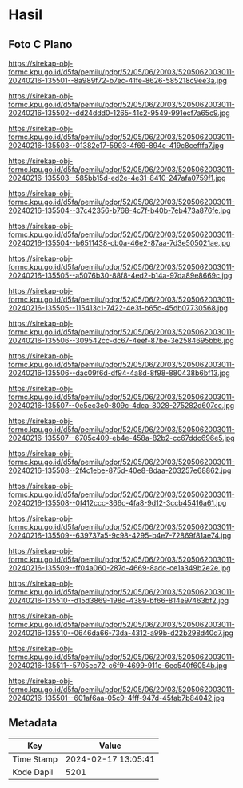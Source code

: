 # Hasil

## Foto C Plano

https://sirekap-obj-formc.kpu.go.id/d5fa/pemilu/pdpr/52/05/06/20/03/5205062003011-20240216-135501--8a989f72-b7ec-41fe-8626-585218c9ee3a.jpg

https://sirekap-obj-formc.kpu.go.id/d5fa/pemilu/pdpr/52/05/06/20/03/5205062003011-20240216-135502--dd24ddd0-1265-41c2-9549-991ecf7a65c9.jpg

https://sirekap-obj-formc.kpu.go.id/d5fa/pemilu/pdpr/52/05/06/20/03/5205062003011-20240216-135503--01382e17-5993-4f69-894c-419c8cefffa7.jpg

https://sirekap-obj-formc.kpu.go.id/d5fa/pemilu/pdpr/52/05/06/20/03/5205062003011-20240216-135503--585bb15d-ed2e-4e31-8410-247afa0759f1.jpg

https://sirekap-obj-formc.kpu.go.id/d5fa/pemilu/pdpr/52/05/06/20/03/5205062003011-20240216-135504--37c42356-b768-4c7f-b40b-7eb473a876fe.jpg

https://sirekap-obj-formc.kpu.go.id/d5fa/pemilu/pdpr/52/05/06/20/03/5205062003011-20240216-135504--b6511438-cb0a-46e2-87aa-7d3e505021ae.jpg

https://sirekap-obj-formc.kpu.go.id/d5fa/pemilu/pdpr/52/05/06/20/03/5205062003011-20240216-135505--a5076b30-88f8-4ed2-b14a-97da89e8669c.jpg

https://sirekap-obj-formc.kpu.go.id/d5fa/pemilu/pdpr/52/05/06/20/03/5205062003011-20240216-135505--115413c1-7422-4e3f-b65c-45db07730568.jpg

https://sirekap-obj-formc.kpu.go.id/d5fa/pemilu/pdpr/52/05/06/20/03/5205062003011-20240216-135506--309542cc-dc67-4eef-87be-3e2584695bb6.jpg

https://sirekap-obj-formc.kpu.go.id/d5fa/pemilu/pdpr/52/05/06/20/03/5205062003011-20240216-135506--dac09f6d-df94-4a8d-8f98-880438b6bf13.jpg

https://sirekap-obj-formc.kpu.go.id/d5fa/pemilu/pdpr/52/05/06/20/03/5205062003011-20240216-135507--0e5ec3e0-809c-4dca-8028-275282d607cc.jpg

https://sirekap-obj-formc.kpu.go.id/d5fa/pemilu/pdpr/52/05/06/20/03/5205062003011-20240216-135507--6705c409-eb4e-458a-82b2-cc67ddc696e5.jpg

https://sirekap-obj-formc.kpu.go.id/d5fa/pemilu/pdpr/52/05/06/20/03/5205062003011-20240216-135508--2f4c1ebe-875d-40e8-8daa-203257e68862.jpg

https://sirekap-obj-formc.kpu.go.id/d5fa/pemilu/pdpr/52/05/06/20/03/5205062003011-20240216-135508--0f412ccc-366c-4fa8-9d12-3ccb45416a61.jpg

https://sirekap-obj-formc.kpu.go.id/d5fa/pemilu/pdpr/52/05/06/20/03/5205062003011-20240216-135509--639737a5-9c98-4295-b4e7-72869f81ae74.jpg

https://sirekap-obj-formc.kpu.go.id/d5fa/pemilu/pdpr/52/05/06/20/03/5205062003011-20240216-135509--ff04a060-287d-4669-8adc-ce1a349b2e2e.jpg

https://sirekap-obj-formc.kpu.go.id/d5fa/pemilu/pdpr/52/05/06/20/03/5205062003011-20240216-135510--d15d3869-198d-4389-bf66-814e97463bf2.jpg

https://sirekap-obj-formc.kpu.go.id/d5fa/pemilu/pdpr/52/05/06/20/03/5205062003011-20240216-135510--0646da66-73da-4312-a99b-d22b298d40d7.jpg

https://sirekap-obj-formc.kpu.go.id/d5fa/pemilu/pdpr/52/05/06/20/03/5205062003011-20240216-135511--5705ec72-c6f9-4699-911e-6ec540f6054b.jpg

https://sirekap-obj-formc.kpu.go.id/d5fa/pemilu/pdpr/52/05/06/20/03/5205062003011-20240216-135501--601af6aa-05c9-4fff-947d-45fab7b84042.jpg


## Metadata

| Key        | Value               |
| ---------- | ------------------- |
| Time Stamp | 2024-02-17 13:05:41 |
| Kode Dapil | 5201                |



